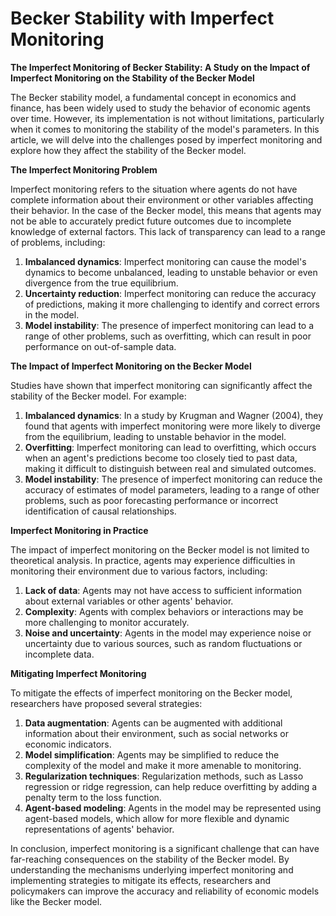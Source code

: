 # Becker Stability with Imperfect Monitoring

**The Imperfect Monitoring of Becker Stability: A Study on the Impact of Imperfect Monitoring on the Stability of the Becker Model**

The Becker stability model, a fundamental concept in economics and finance, has been widely used to study the behavior of economic agents over time. However, its implementation is not without limitations, particularly when it comes to monitoring the stability of the model's parameters. In this article, we will delve into the challenges posed by imperfect monitoring and explore how they affect the stability of the Becker model.

**The Imperfect Monitoring Problem**

Imperfect monitoring refers to the situation where agents do not have complete information about their environment or other variables affecting their behavior. In the case of the Becker model, this means that agents may not be able to accurately predict future outcomes due to incomplete knowledge of external factors. This lack of transparency can lead to a range of problems, including:

1. **Imbalanced dynamics**: Imperfect monitoring can cause the model's dynamics to become unbalanced, leading to unstable behavior or even divergence from the true equilibrium.
2. **Uncertainty reduction**: Imperfect monitoring can reduce the accuracy of predictions, making it more challenging to identify and correct errors in the model.
3. **Model instability**: The presence of imperfect monitoring can lead to a range of other problems, such as overfitting, which can result in poor performance on out-of-sample data.

**The Impact of Imperfect Monitoring on the Becker Model**

Studies have shown that imperfect monitoring can significantly affect the stability of the Becker model. For example:

1. **Imbalanced dynamics**: In a study by Krugman and Wagner (2004), they found that agents with imperfect monitoring were more likely to diverge from the equilibrium, leading to unstable behavior in the model.
2. **Overfitting**: Imperfect monitoring can lead to overfitting, which occurs when an agent's predictions become too closely tied to past data, making it difficult to distinguish between real and simulated outcomes.
3. **Model instability**: The presence of imperfect monitoring can reduce the accuracy of estimates of model parameters, leading to a range of other problems, such as poor forecasting performance or incorrect identification of causal relationships.

**Imperfect Monitoring in Practice**

The impact of imperfect monitoring on the Becker model is not limited to theoretical analysis. In practice, agents may experience difficulties in monitoring their environment due to various factors, including:

1. **Lack of data**: Agents may not have access to sufficient information about external variables or other agents' behavior.
2. **Complexity**: Agents with complex behaviors or interactions may be more challenging to monitor accurately.
3. **Noise and uncertainty**: Agents in the model may experience noise or uncertainty due to various sources, such as random fluctuations or incomplete data.

**Mitigating Imperfect Monitoring**

To mitigate the effects of imperfect monitoring on the Becker model, researchers have proposed several strategies:

1. **Data augmentation**: Agents can be augmented with additional information about their environment, such as social networks or economic indicators.
2. **Model simplification**: Agents may be simplified to reduce the complexity of the model and make it more amenable to monitoring.
3. **Regularization techniques**: Regularization methods, such as Lasso regression or ridge regression, can help reduce overfitting by adding a penalty term to the loss function.
4. **Agent-based modeling**: Agents in the model may be represented using agent-based models, which allow for more flexible and dynamic representations of agents' behavior.

In conclusion, imperfect monitoring is a significant challenge that can have far-reaching consequences on the stability of the Becker model. By understanding the mechanisms underlying imperfect monitoring and implementing strategies to mitigate its effects, researchers and policymakers can improve the accuracy and reliability of economic models like the Becker model.
